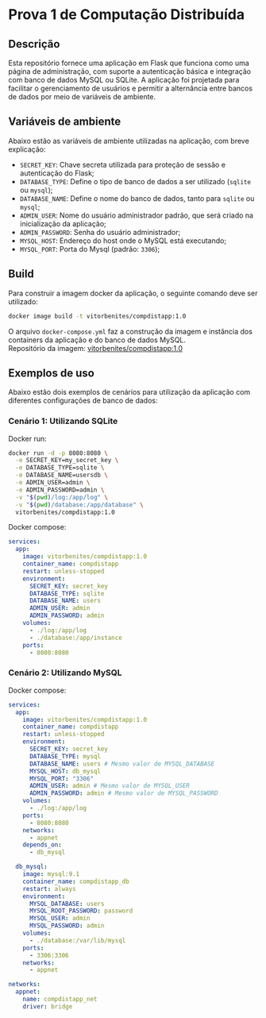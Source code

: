 # Prova 1 de Computação Distribuída

## Descrição 

Esta repositório fornece uma aplicação em Flask que funciona como uma página de administração, com suporte a autenticação básica e integração com banco de dados MySQL ou SQLite. A aplicação foi projetada para facilitar o gerenciamento de usuários e permitir a alternância entre bancos de dados por meio de variáveis de ambiente.

## Variáveis de ambiente

Abaixo estão as variáveis de ambiente utilizadas na aplicação, com breve explicação:

- `SECRET_KEY`: Chave secreta utilizada para proteção de sessão e autenticação do Flask;
- `DATABASE_TYPE`: Define o tipo de banco de dados a ser utilizado (`sqlite` ou `mysql`);
- `DATABASE_NAME`: Define o nome do banco de dados, tanto para `sqlite` ou `mysql`;
- `ADMIN_USER`: Nome do usuário administrador padrão, que será criado na inicialização da aplicação;
- `ADMIN_PASSWORD`: Senha do usuário administrador;
- `MYSQL_HOST`: Endereço do host onde o MySQL está executando;
- `MYSQL_PORT`: Porta do Mysql (padrão: `3306`);

## Build

Para construir a imagem docker da aplicação, o seguinte comando deve ser utilizado:

```bash
docker image build -t vitorbenites/compdistapp:1.0
```

O arquivo `docker-compose.yml` faz a construção da imagem e instância dos containers da aplicação e do banco de dados MySQL. \
Repositório da imagem: [vitorbenites/compdistapp:1.0](https://hub.docker.com/r/vitorbenites/compdistapp)

## Exemplos de uso

Abaixo estão dois exemplos de cenários para utilização da aplicação com diferentes configurações de banco de dados:

### Cenário 1: Utilizando SQLite

Docker run:

```bash
docker run -d -p 8080:8080 \
  -e SECRET_KEY=my_secret_key \
  -e DATABASE_TYPE=sqlite \
  -e DATABASE_NAME=usersdb \
  -e ADMIN_USER=admin \
  -e ADMIN_PASSWORD=admin \
  -v "$(pwd)/log:/app/log" \
  -v "$(pwd)/database:/app/database" \
  vitorbenites/compdistapp:1.0
```

Docker compose:

```yaml
services:
  app:
    image: vitorbenites/compdistapp:1.0
    container_name: compdistapp
    restart: unless-stopped
    environment:
      SECRET_KEY: secret_key
      DATABASE_TYPE: sqlite
      DATABASE_NAME: users
      ADMIN_USER: admin
      ADMIN_PASSWORD: admin
    volumes:
      - ./log:/app/log
      - ./database:/app/instance
    ports:
      - 8080:8080
```

### Cenário 2: Utilizando MySQL

Docker compose:

```yaml
services:
  app:
    image: vitorbenites/compdistapp:1.0
    container_name: compdistapp
    restart: unless-stopped
    environment:
      SECRET_KEY: secret_key
      DATABASE_TYPE: mysql
      DATABASE_NAME: users # Mesmo valor de MYSQL_DATABASE
      MYSQL_HOST: db_mysql
      MYSQL_PORT: "3306"
      ADMIN_USER: admin # Mesmo valor de MYSQL_USER
      ADMIN_PASSWORD: admin # Mesmo valor de MYSQL_PASSWORD
    volumes:
      - ./log:/app/log
    ports:
      - 8080:8080
    networks:
      - appnet
    depends_on:
      - db_mysql

  db_mysql:
    image: mysql:9.1
    container_name: compdistapp_db
    restart: always
    environment:
      MYSQL_DATABASE: users
      MYSQL_ROOT_PASSWORD: password
      MYSQL_USER: admin
      MYSQL_PASSWORD: admin
    volumes:
      - ./database:/var/lib/mysql
    ports:
      - 3306:3306
    networks:
      - appnet

networks:
  appnet:
    name: compdistapp_net
    driver: bridge
```
